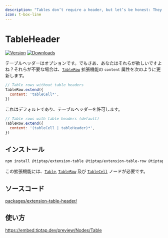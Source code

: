 ```yaml
---
description: "Tables don’t require a header, but let’s be honest: They look better with it."
icon: t-box-line
---
```


# TableHeader
[![Version](https://img.shields.io/npm/v/@tiptap/extension-table-header.svg?label=version)](https://www.npmjs.com/package/@tiptap/extension-table-header)
[![Downloads](https://img.shields.io/npm/dm/@tiptap/extension-table-header.svg)](https://npmcharts.com/compare/@tiptap/extension-table-header?minimal=true)

<!-- Table headers are optional. But come on, you want them, don’t you? If you don’t want them, update the `content` attribute of the [`TableRow`](/api/nodes/table-row) extension, like this: -->

テーブルヘッダーはオプションです。でもさあ、あなたはそれらが欲しいですよね？それらが不要な場合は、[`TableRow`](/api/nodes/table-row) 拡張機能の `content` 属性を次のように更新します。

```js
// Table rows without table headers
TableRow.extend({
  content: 'tableCell*',
})
```

<!-- This is the default, which allows table headers: -->

これはデフォルトであり、テーブルヘッダーを許可します。

```js
// Table rows with table headers (default)
TableRow.extend({
  content: '(tableCell | tableHeader)*',
})
```

## インストール
```bash
npm install @tiptap/extension-table @tiptap/extension-table-row @tiptap/extension-table-header @tiptap/extension-table-cell
```

<!-- This extension requires the [`Table`](/api/nodes/table), [`TableRow`](/api/nodes/table-row) and [`TableCell`](/api/nodes/table-cell) nodes. -->

この拡張機能には、[`Table`](/api/nodes/table), [`TableRow`](/api/nodes/table-row) 及び [`TableCell`](/api/nodes/table-cell) ノードが必要です。

## ソースコード
[packages/extension-table-header/](https://github.com/ueberdosis/tiptap/blob/main/packages/extension-table-header/)

## 使い方
https://embed.tiptap.dev/preview/Nodes/Table
